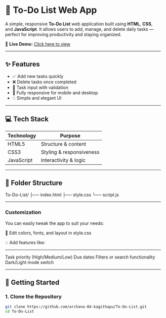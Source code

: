 # 📝 To-Do List Web App

A simple, responsive **To-Do List** web application built using **HTML**, **CSS**, and **JavaScript**. It allows users to add, manage, and delete daily tasks — perfect for improving productivity and staying organized.

🔗 **Live Demo:** [Click here to view](https://archana-04-kagithapu.github.io/To-Do-List/)

---

## ✨ Features

- ✅ Add new tasks quickly
- ❌ Delete tasks once completed
- 📝 Task input with validation
- 📱 Fully responsive for mobile and desktop
- 💡 Simple and elegant UI

---

## 💻 Tech Stack

| Technology | Purpose                |
|------------|------------------------|
| HTML5      | Structure & content    |
| CSS3       | Styling & responsiveness |
| JavaScript | Interactivity & logic  |

---

## 📁 Folder Structure

To-Do-List/
├── index.html
├── style.css
└── script.js

---

### Customization

You can easily tweak the app to suit your needs:

🎨 Edit colors, fonts, and layout in style.css

💡 Add features like:

---

Task priority (High/Medium/Low)
Due dates
Filters or search functionality
Dark/Light mode switch

---

## 🚀 Getting Started

### 1. Clone the Repository
```bash
git clone https://github.com/archana-04-kagithapu/To-Do-List.git
cd To-Do-List
